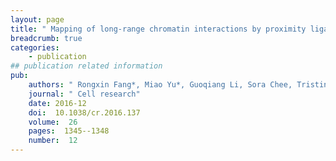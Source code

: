 ```yaml
---
layout: page
title: " Mapping of long-range chromatin interactions by proximity ligation-assisted ChIP-seq."
breadcrumb: true
categories:
    - publication
## publication related information
pub:
    authors: " Rongxin Fang*, Miao Yu*, Guoqiang Li, Sora Chee, Tristin Liu, Anthony D. Schmitt,  Bing Ren"
    journal: " Cell research"
    date: 2016-12
    doi:  10.1038/cr.2016.137
    volume:  26
    pages:  1345--1348
    number:  12
---
```


